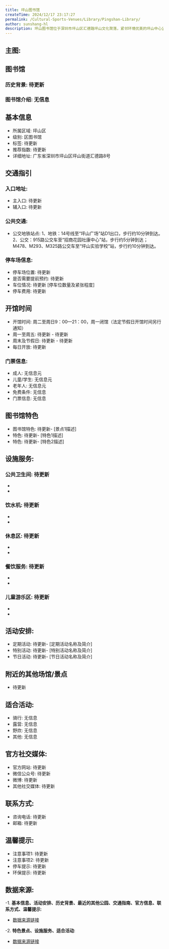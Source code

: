 ```yaml
---
title: 坪山图书馆
createTime: 2024/12/17 23:17:27
permalink: /Cultural-Sports-Venues/Library/Pingshan-Library/
author: sunshang-hl
description: 坪山图书馆位于深圳市坪山区汇德路坪山文化聚落，紧邻环境优美的坪山中心公园，建筑面积约1.3万平方米，共10层，拥有阅览座位数800余个，设计总藏书量为120万册。馆内设有星光书屋、绘本馆、公共阅读文化体验馆、大家书房、音阅空间等特色空间。坪山文化聚落由图书馆、美术馆、大剧院、展览馆、文创体验馆、会议中心、书城、影城等场
---
```


## 主图:
<ImageCard
image="http://www.sz.gov.cn/img/4/4097/4097211/11114636.jpg"
title= "坪山图书馆"
description= "坪山图书馆位于深圳市坪山区汇德路坪山文化聚落，紧邻环境优美的坪山中心公园，建筑面积约1.3万平方米，共10层，拥有阅览座位数800余个，设计总藏书量为120万册"
date="2024/12/17"
href="/"
author="sunshang-hl"
/>

## 图书馆
### 历史背景: 待更新
### 图书馆介绍: 无信息
## 基本信息
- 所属区域: 坪山区
- 级别: 区图书馆
- 标签: 待更新
- 推荐指数: 待更新
- 详细地址: 广东省深圳市坪山区坪山街道汇德路8号

## 交通指引
### 入口地址:
- 主入口: 待更新
- 辅入口: 待更新
### 公共交通:
- 公交地铁站点: 1、地铁：14号线至“坪山广场”站D1出口，步行约10分钟到达。
2、公交：915路公交车至“招商花园社康中心”站，步行约5分钟到达；M478、M293、M325路公交车至“坪山实验学校”站，步行约10分钟到达。

### 停车场信息:
- 停车场位置: 待更新
- 是否需要提前预约: 待更新
- 车位情况: 待更新 [停车位数量及紧张程度]
- 停车费用: 待更新

## 开馆时间
- 开馆时间: 周二至周日9：00—21：00，周一闭馆（法定节假日开馆时间另行通知）
- 周一至周五: 待更新 - 待更新
- 周末及节假日: 待更新 - 待更新
- 每日开放: 待更新

### 门票信息:
- 成人: 无信息元
- 儿童/学生: 无信息元
- 老年人: 无信息元
- 免费条件: 无信息
- 门票信息: 无信息

## 图书馆特色
- 图书馆特色: 待更新- [景点1描述]
- 特色: 待更新- [特色1描述]
- 特色: 待更新- [特色2描述]

## 设施服务:
### 公共卫生间: 待更新
- 
- 
### 饮水机: 待更新
- 
- 
### 休息区: 待更新
- 
- 
### 餐饮服务: 待更新
- 
- 
### 儿童游乐区: 待更新
- 
- 

## 活动安排:
- 定期活动: 待更新- [定期活动名称及简介]
- 特别活动: 待更新- [特别活动名称及简介]
- 节日活动: 待更新- [节日活动名称及简介]

## 附近的其他场馆/景点
- 待更新

## 适合活动:
- 骑行: 无信息
- 露营: 无信息
- 野炊: 无信息
- 其他: 无信息

## 官方社交媒体:
- 官方网站: 待更新
- 微信公众号: 待更新
- 微博: 待更新
- 其他社交媒体: 待更新

## 联系方式:
- 咨询电话: 待更新
- 邮箱: 待更新

## 温馨提示:
- 注意事项1: 待更新
- 注意事项2: 待更新
- 停车提示: 待更新
- 环保提示: 待更新

## 数据来源:
-1. **基本信息、活动安排、历史背景、最近的其他公园、交通指南、官方信息、联系方式、温馨提示**:
- [数据来源链接](http://www.sz.gov.cn/szzt2010/szwtt/wtcg/whcg/content/post_11114636.html)

-2. **特色景点、设施服务、适合活动**:
- [数据来源链接](http://www.sz.gov.cn/szzt2010/szwtt/wtcg/whcg/content/post_11114636.html)

